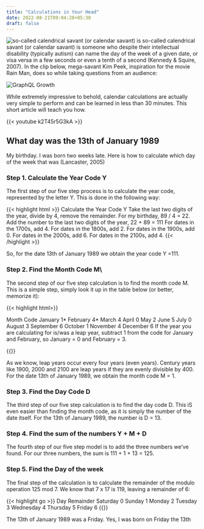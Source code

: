 ```yaml
---
title: "Calculations in Your Head"
date: 2022-08-21T09:04:28+05:30
draft: false
---
```


![so-called calendrical savant (or calendar savant) is](https://res.cloudinary.com/dw0ygv1p9/image/upload/v1571614434/calculator_te6ik2.png)
so-called calendrical savant (or calendar savant) is someone who despite their intellectual disability (typically autism) can name the day of the week of a given date, or visa versa in a few seconds or even a tenth of a second (Kennedy & Squire, 2007). In the clip below, mega-savant Kim Peek, inspiration for the movie Rain Man, does so while taking questions from an audience:

![GraphQL Growth](https://res.cloudinary.com/dw0ygv1p9/image/upload/v1571615348/pexels-photo-209224.jpeg_h7ukmt.jpg)

While extremely impressive to behold, calendar calculations are actually very simple to perform and can be learned in less than 30 minutes. This short article will teach you how.

{{< youtube k2T45r5G3kA >}}

## What day was the 13th of January 1989

My birthday. I was born two weeks late. Here is how to calculate which day of the week that was (Lancaster, 2005)

### Step 1. Calculate the Year Code Y

The first step of our five step process is to calculate the year code, represented by the letter Y. This is done in the following way:

{{< highlight html >}}
Calculate the Year Code Y
Take the last two digits of the year, divide by 4, remove the remainder. For my birthday, 89 / 4 = 22. Add the number to the last two digits of the year, 22 + 89 = 111
For dates in the 1700s, add 4.
For dates in the 1800s, add 2.
For dates in the 1900s, add 0.
For dates in the 2000s, add 6.
For dates in the 2100s, add 4.
{{< /highlight >}}

So, for the date 13th of January 1989 we obtain the year code Y =111.

### Step 2. Find the Month Code M\

The second step of our five step calculation is to find the month code M. This is a simple step, simply look it up in the table below (or better, memorize it):

{{< highlight html>}}

Month        Code
January      1*
February     4*
March        4
April        0
May          2
June         5
July         0
August       3
September    6
October      1
November     4
December     6
If the year you are calculating for is/was a leap year, subtract 1 from the code for January and February, so January = 0 and February = 3.

{{</highlight>}}

As we know, leap years occur every four years (even years). Century years like 1900, 2000 and 2100 are leap years if they are evenly divisible by 400.
For the date 13th of January 1989, we obtain the month code M = 1.

### Step 3. Find the Day Code D

The third step of our five step calculation is to find the day code D. This iS even easier than finding the month code, as it is simply the number of the date itself. For the 13th of January 1989, the number is D = 13.

### Step 4. Find the sum of the numbers Y + M + D

The fourth step of our five step model is to add the three numbers we’ve found. For our three numbers, the sum is 111 + 1 + 13 = 125.

### Step 5. Find the Day of the week

The final step of the calculation is to calculate the remainder of the modulo operation 125 mod 7. We know that 7 x 17 is 119, leaving a remainder of 6:

{{< highlight go >}}
Day         Remainder
Saturday    0
Sunday      1
Monday      2
Tuesday     3
Wednesday   4
Thursday    5
Friday      6
{{</highlight>}}

The 13th of January 1989 was a Friday. Yes, I was born on Friday the 13th
